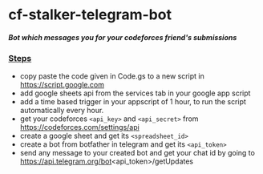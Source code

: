 # cf-stalker-telegram-bot
##### _Bot which messages you for your codeforces friend's submissions_

### <ins>Steps</ins>
- copy paste the code given in Code.gs to a new script in https://script.google.com 
- add google sheets api from the services tab in your google app script
- add a time based trigger in your appscript of 1 hour, to run the script automatically every hour.
- get your codeforces `<api_key>` and `<api_secret>` from https://codeforces.com/settings/api
- create a google sheet and get its `<spreadsheet_id>`
- create a bot from botfather in telegram and get its `<api_token>`
- send any message to your created bot and get your chat id by going to https://api.telegram.org/bot<api_token>/getUpdates
